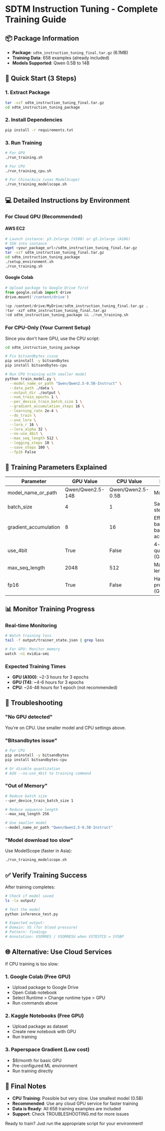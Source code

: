 # SDTM Instruction Tuning - Complete Training Guide

## 📦 Package Information
- **Package**: `sdtm_instruction_tuning_final.tar.gz` (6.1MB)
- **Training Data**: 658 examples (already included)
- **Models Supported**: Qwen 0.5B to 14B

## 🚀 Quick Start (3 Steps)

### 1. Extract Package
```bash
tar -xzf sdtm_instruction_tuning_final.tar.gz
cd sdtm_instruction_tuning_package
```

### 2. Install Dependencies
```bash
pip install -r requirements.txt
```

### 3. Run Training
```bash
# For GPU
./run_training.sh

# For CPU
./run_training_cpu.sh

# For China/Asia (uses ModelScope)
./run_training_modelscope.sh
```

## 💻 Detailed Instructions by Environment

### For Cloud GPU (Recommended)

#### AWS EC2
```bash
# Launch instance: p3.2xlarge (V100) or g5.2xlarge (A10G)
# SSH into instance
wget <your_package_url>/sdtm_instruction_tuning_final.tar.gz
tar -xzf sdtm_instruction_tuning_final.tar.gz
cd sdtm_instruction_tuning_package
./setup_environment.sh
./run_training.sh
```

#### Google Colab
```python
# Upload package to Google Drive first
from google.colab import drive
drive.mount('/content/drive')

!cp /content/drive/MyDrive/sdtm_instruction_tuning_final.tar.gz .
!tar -xzf sdtm_instruction_tuning_final.tar.gz
!cd sdtm_instruction_tuning_package && ./run_training.sh
```

### For CPU-Only (Your Current Setup)

Since you don't have GPU, use the CPU script:

```bash
cd sdtm_instruction_tuning_package

# Fix bitsandbytes issue
pip uninstall -y bitsandbytes
pip install bitsandbytes-cpu

# Run CPU training with smaller model
python train_model.py \
  --model_name_or_path "Qwen/Qwen2.5-0.5B-Instruct" \
  --data_path ./data \
  --output_dir ./output \
  --num_train_epochs 1 \
  --per_device_train_batch_size 1 \
  --gradient_accumulation_steps 16 \
  --learning_rate 2e-4 \
  --do_train \
  --use_lora \
  --lora_r 16 \
  --lora_alpha 32 \
  --no-use_4bit \
  --max_seq_length 512 \
  --logging_steps 10 \
  --save_steps 100 \
  --fp16 False
```

## 🎯 Training Parameters Explained

| Parameter | GPU Value | CPU Value | Purpose |
|-----------|-----------|-----------|---------|
| model_name_or_path | Qwen/Qwen2.5-14B | Qwen/Qwen2.5-0.5B | Model size |
| batch_size | 4 | 1 | Samples per step |
| gradient_accumulation | 8 | 16 | Effective batch = batch_size × accumulation |
| use_4bit | True | False | 4-bit quantization (GPU only) |
| max_seq_length | 2048 | 512 | Max token length |
| fp16 | True | False | Half precision (GPU only) |

## 📊 Monitor Training Progress

### Real-time Monitoring
```bash
# Watch training loss
tail -f output/trainer_state.json | grep loss

# For GPU: Monitor memory
watch -n1 nvidia-smi
```

### Expected Training Times
- **GPU (A100)**: ~2-3 hours for 3 epochs
- **GPU (T4)**: ~4-6 hours for 3 epochs  
- **CPU**: ~24-48 hours for 1 epoch (not recommended)

## 🔧 Troubleshooting

### "No GPU detected"
You're on CPU. Use smaller model and CPU settings above.

### "Bitsandbytes issue"
```bash
# For CPU
pip uninstall -y bitsandbytes
pip install bitsandbytes-cpu

# Or disable quantization
# Add --no-use_4bit to training command
```

### "Out of Memory"
```bash
# Reduce batch size
--per_device_train_batch_size 1

# Reduce sequence length
--max_seq_length 256

# Use smaller model
--model_name_or_path "Qwen/Qwen2.5-0.5B-Instruct"
```

### "Model download too slow"
Use ModelScope (faster in Asia):
```bash
./run_training_modelscope.sh
```

## ✅ Verify Training Success

After training completes:

```bash
# Check if model saved
ls -la output/

# Test the model
python inference_test.py

# Expected output:
# Domain: VS (for blood pressure)
# Pattern: findings
# Annotation: VSORRES / VSORRESU when VSTESTCD = SYSBP
```

## 🌐 Alternative: Use Cloud Services

If CPU training is too slow:

### 1. Google Colab (Free GPU)
- Upload package to Google Drive
- Open Colab notebook
- Select Runtime > Change runtime type > GPU
- Run commands above

### 2. Kaggle Notebooks (Free GPU)
- Upload package as dataset
- Create new notebook with GPU
- Run training

### 3. Paperspace Gradient (Low cost)
- $8/month for basic GPU
- Pre-configured ML environment
- Run training directly

## 📝 Final Notes

- **CPU Training**: Possible but very slow. Use smallest model (0.5B)
- **Recommended**: Use any cloud GPU service for faster training
- **Data is Ready**: All 658 training examples are included
- **Support**: Check TROUBLESHOOTING.md for more issues

Ready to train? Just run the appropriate script for your environment!